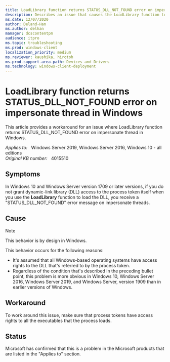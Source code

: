 ```yaml
---
title: LoadLibrary function returns STATUS_DLL_NOT_FOUND error on impersonate thread in Windows
description: Describes an issue that causes the LoadLibrary function to return a STATUS_DLL_NOT_FOUND error on an impersonate thread in Windows 10 and Windows Server 2016.
ms.date: 12/07/2020
author: Deland-Han
ms.author: delhan 
manager: dcscontentpm
audience: itpro
ms.topic: troubleshooting
ms.prod: windows-client
localization_priority: medium
ms.reviewer: kaushika, hirotoh
ms.prod-support-area-path: Devices and Drivers
ms.technology: windows-client-deployment
---
```

# LoadLibrary function returns STATUS_DLL_NOT_FOUND error on impersonate thread in Windows

This article provides a workaround for an issue where LoadLibrary function returns STATUS_DLL_NOT_FOUND error on impersonate thread in Windows.

_Applies to:_ &nbsp; Windows Server 2019, Windows Server 2016, Windows 10 - all editions  
_Original KB number:_ &nbsp; 4015510

## Symptoms

In Windows 10 and Windows Server version 1709 or later versions, if you do not grant dynamic-link library (DLL) access to the process token itself when you use the **LoadLibrary** function to load the DLL, you receive a "STATUS_DLL_NOT_FOUND" error message on impersonate threads.

## Cause

> [!Note]
> This behavior is by design in Windows.

This behavior occurs for the following reasons:

- It's assumed that all Windows-based operating systems have access rights to the DLL that's referred to by the process token.
- Regardless of the condition that's described in the preceding bullet point, this problem is more obvious in Windows 10, Windows Server 2016, Windows Server 2019, and Windows Server, version 1909 than in earlier versions of Windows.

## Workaround

To work around this issue, make sure that process tokens have access rights to all the executables that the process loads.

## Status

Microsoft has confirmed that this is a problem in the Microsoft products that are listed in the "Applies to" section.
